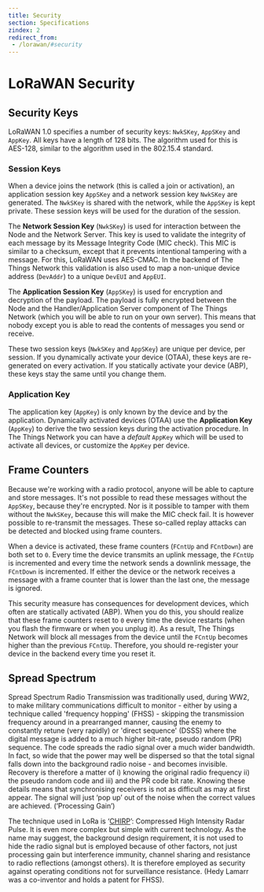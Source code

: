 ```yaml
---
title: Security
section: Specifications
zindex: 2
redirect_from:
 - /lorawan/#security
---
```


# LoRaWAN Security

## Security Keys

LoRaWAN 1.0 specifies a number of security keys: `NwkSKey`, `AppSKey` and `AppKey`. All keys have a length of 128 bits.
The algorithm used for this is AES-128, similar to the algorithm used in the 802.15.4 standard.

### Session Keys

When a device joins the network (this is called a join or activation), an application session key `AppSKey` and a network session key `NwkSKey` are generated. The `NwkSKey` is shared with the network, while the `AppSKey` is kept private. These session keys will be used for the duration of the session.

The **Network Session Key** (`NwkSKey`) is used for interaction between the Node and the Network Server. This key is used to validate the integrity of each message by its Message Integrity Code (MIC check). This MIC is similar to a checksum, except that it prevents intentional tampering with a message. For this, LoRaWAN uses AES-CMAC. In the backend of The Things Network this validation is also used to map a non-unique device address (`DevAddr`) to a unique `DevEUI` and `AppEUI`.

The **Application Session Key** (`AppSKey`) is used for encryption and decryption of the payload. The payload is fully encrypted between the Node and the Handler/Application Server component of The Things Network (which you will be able to run on your own server). This means that nobody except you is able to read the contents of messages you send or receive.

These two session keys (`NwkSKey` and `AppSKey`) are unique per device, per session. If you dynamically activate your device (OTAA), these keys are re-generated on every activation. If you statically activate your device (ABP), these keys stay the same until you change them.

### Application Key

The application key (`AppKey`) is only known by the device and by the application. Dynamically activated devices (OTAA) use the **Application Key** (`AppKey`) to derive the two session keys during the activation procedure. In The Things Network you can have a _default_ `AppKey` which will be used to activate all devices, or customize the `AppKey` per device.

## Frame Counters

Because we're working with a radio protocol, anyone will be able to capture and store messages. It's not possible to read these messages without the `AppSKey`, because they're encrypted. Nor is it possible to tamper with them without the `NwkSKey`, because this will make the MIC check fail. It is however possible to re-transmit the messages. These so-called replay attacks can be detected and blocked using frame counters.

When a device is activated, these frame counters (`FCntUp` and `FCntDown`) are both set to `0`. Every time the device transmits an uplink message, the `FCntUp` is incremented and every time the network sends a downlink message, the `FCntDown` is incremented. If either the device or the network receives a message with a frame counter that is lower than the last one, the message is ignored.

This security measure has consequences for development devices, which often are statically activated (ABP). When you do this, you should realize that these frame counters reset to `0` every time the device restarts (when you flash the firmware or when you unplug it). As a result, The Things Network will block all messages from the device until the `FCntUp` becomes higher than the previous `FCntUp`. Therefore, you should re-register your device in the backend every time you reset it.

## Spread Spectrum

Spread Spectrum Radio Transmission was traditionally used, during WW2, to make military communications difficult to monitor - either by using a technique called 'frequency hopping' (FHSS) - skipping the transmission frequency around in a prearranged manner, causing the enemy to constantly retune (very rapidly) or 'direct sequence' (DSSS) where the digital message is added to a much higher bit-rate, pseudo random (PR) sequence.  The code spreads the radio signal over a much wider bandwidth.  In fact, so wide that the power may well be dispersed so that the total signal falls down into the background radio noise - and becomes invisible.  Recovery is therefore a matter of i) knowing the original radio frequency ii) the pseudo random code and iii) and the PR code bit rate.  Knowing these details means that synchronising receivers is not as difficult as may at first appear.  The signal will just ‘pop up’ out of the noise when the correct values are achieved. (‘Processing Gain’)

The technique used in LoRa is ‘[CHIRP](https://youtu.be/dxYY097QNs0)’: Compressed High Intensity Radar Pulse.  It is even more complex but simple with current technology. As the name may suggest, the background design requirement, it is not used to hide the radio signal but is employed because of other factors, not just processing gain but interference immunity, channel sharing and resistance to radio reflections (amongst others).  It is therefore employed as security against operating conditions not for surveillance resistance. (Hedy Lamarr was a co-inventor and holds a patent for FHSS).
